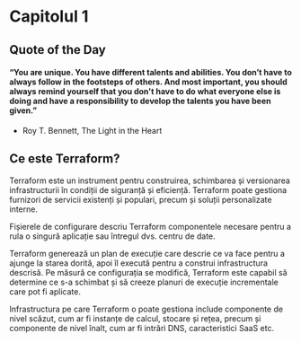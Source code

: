 # Capitolul 1

## Quote of the Day

#### “You are unique. You have different talents and abilities. You don’t have to always follow in the footsteps of others. And most important, you should always remind yourself that you don't have to do what everyone else is doing and have a responsibility to develop the talents you have been given.”
- Roy T. Bennett, The Light in the Heart



## Ce este Terraform?

Terraform este un instrument pentru construirea, schimbarea și versionarea infrastructurii în condiții de siguranță și eficiență. Terraform poate gestiona furnizori de servicii existenți și populari, precum și soluții personalizate interne.

Fișierele de configurare descriu Terraform componentele necesare pentru a rula o singură aplicație sau întregul dvs. centru de date.

Terraform generează un plan de execuție care descrie ce va face pentru a ajunge la starea dorită, apoi îl execută pentru a construi infrastructura descrisă. Pe măsură ce configurația se modifică, Terraform este capabil să determine ce s-a schimbat și să creeze planuri de execuție incrementale care pot fi aplicate.

Infrastructura pe care Terraform o poate gestiona include componente de nivel scăzut, cum ar fi instanțe de calcul, stocare și rețea, precum și componente de nivel înalt, cum ar fi intrări DNS, caracteristici SaaS etc.
